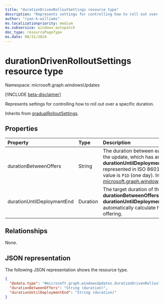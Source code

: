 ```yaml
---
title: "durationDrivenRolloutSettings resource type"
description: "Represents settings for controlling how to roll out over a specific duration."
author: "ryan-k-williams"
ms.localizationpriority: medium
ms.subservice: windows-autopatch
doc_type: resourcePageType
ms.date: 08/31/2024
---
```


# durationDrivenRolloutSettings resource type

Namespace: microsoft.graph.windowsUpdates

[!INCLUDE [beta-disclaimer](../../includes/beta-disclaimer.md)]

Represents settings for controlling how to roll out over a specific duration.

Inherits from [gradualRolloutSettings](../resources/windowsupdates-gradualrolloutsettings.md).

## Properties
|Property|Type|Description|
|:---|:---|:---|
|durationBetweenOffers|String|The duration between each set of devices being offered the update, which has an effect when **durationUntilDeploymentEnd** is defined. The value is represented in ISO 8601 format for duration. Default value is `P1D` (one day). Inherited from [microsoft.graph.windowsUpdates.gradualRolloutSettings](../resources/windowsupdates-gradualrolloutsettings.md).|
|durationUntilDeploymentEnd|Duration|The target duration of the rollout. Given **durationBetweenOffers** and **durationUntilDeploymentEnd**, the system will automatically calculate how many devices are in each offering.|

## Relationships
None.

## JSON representation
The following JSON representation shows the resource type.
<!-- {
  "blockType": "resource",
  "@odata.type": "microsoft.graph.windowsUpdates.durationDrivenRolloutSettings"
}
-->
``` json
{
  "@odata.type": "#microsoft.graph.windowsUpdates.durationDrivenRolloutSettings",
  "durationBetweenOffers": "String (duration)",
  "durationUntilDeploymentEnd": "String (duration)"
}
```
